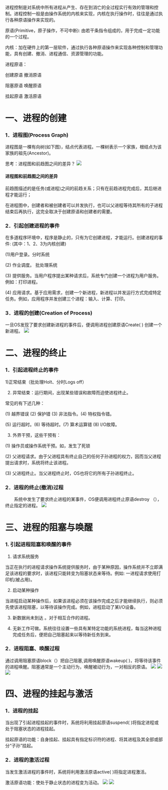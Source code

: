 进程控制是对系统中所有进程从产生、存在到消亡的全过程实行有效的管理和控制。进程控制一般是由操作系统的内核来实现，内核在执行操作时，往往是通过执行各种原语操作来实现的。

 原语(Primitive，原子操作，不可中断): 由若干条指令组成的，用于完成一定功能的一个过程。

 内核：加在硬件上的第一层软件，通过执行各种原语操作来实现各种控制和管理功能，具有创建、撤消、进程通信、资源管理的功能。

 进程原语：

 创建原语 撤消原语

 阻塞原语 唤醒原语

 挂起原语 激活原语

# 一、进程的创建

### 1．进程图(Process Graph)

 进程图是一棵有向树(如下图)，结点代表进程。一棵树表示一个家族，根结点为该家族的祖先(Ancestor)。

 思考：进程图和前趋图之间的差异？
![](assets/图片43.png)

#### 进程图和前趋图之间的差异

 前趋图描述的是任务(或进程)之间的前趋关系；只有在前趋进程完成后，其后继进程才能运行；

 在进程图中，创建者和被创建者可以并发执行，也可以父进程等待其所有的子进程结束后再执行，这完全取决于创建原语和创建者的需要。

### 2．引起创建进程的事件

 在多道程序环境中，程序是静止的，只有为它创建进程，才能运行。创建进程的事件: (其中：1、2、3为内核创建)

 (1)用户登录。分时系统

 (2) 作业调度。 批处理系统

 (3) 提供服务。当用户程序提出某种请求后，系统专门创建一个进程为用户服务。例如：打印进程。

 (4) 应用请求。基于应用需求，创建一个新进程，新进程以并发运行方式完成特定任务。例如，应用程序并发创建三个进程：输入、计算、打印。

### 3．进程的创建(Creation of Process)

 一旦OS发现了要求创建新进程的事件后，便调用进程创建原语Create( ) 创建一个新进程。
![](assets/图片44.png)

# 二、进程的终止

### 1．引起进程终止的事件

 1)正常结束（批处理Holt、分时Logs off）

 2) 异常结束：运行期间，出现某些错误和故障而迫使进程终止。

 常见的有下述几种：

 (1) 越界错误 (2) 保护错 (3) 非法指令。(4) 特权指令错。

 (5) 运行超时。(6) 等待超时。(7) 算术运算错 (8) I/O故障。

 3) 外界干预，这些干预有：

 (1) 操作员或操作系统干预。如，发生了死锁

 (2) 父进程请求。由于父进程具有终止自己的任何子孙进程的权力，因而当父进程提出请求时，系统将终止该进程。

 (3) 父进程终止。当父进程终止时，OS也将它的所有子孙进程终止。

### 2．进程的终止(撤消)过程

　　系统中发生了要求终止进程的某事件，OS便调用进程终止原语destroy （），终止指定的进程。
![](assets/图片45.png)

# 三、进程的阻塞与唤醒 

### 1. 引起进程阻塞和唤醒的事件

 1) 请求系统服务

 当正在执行的进程请求操作系统提供服务时，由于某种原因，操作系统并不立即满足该进程的要求时，该进程只能转变为阻塞状态来等待。例如: 一进程请求使用打印机(被占用)。

 2) 启动某种操作

 当进程启动某种操作后，如果该进程必须在该操作完成之后才能继续执行，则必须先使该进程阻塞，以等待该操作完成。例如，进程启动了某I/O设备。

 3) 新数据尚未到达 。对于相互合作的进程。

 4) 无新工作可做。系统往往设置一些具有某特定功能的系统进程，每当这种进程完成任务后，便把自己阻塞起来以等待新任务到来。

### 2．进程阻塞、唤醒过程 

 通过调用阻塞原语block（）把自己阻塞,调用唤醒原语wakeup( )，将等待该事件的进程唤醒。阻塞通常是一个主动行为，唤醒被动行为，一对相反的原语。
![](assets/图片49.png)
![](assets/图片50.png)
![](assets/图片51.png)

# 四、进程的挂起与激活 

### 1．进程的挂起

 当出现了引起进程挂起的事件时，系统将利用挂起原语suspend( )将指定进程或处于阻塞状态的进程挂起。

 挂起原语的功能：自身挂起、挂起具有指定标识符的进程、将其进程及其全部或部分“子孙”挂起。

### 2．进程的激活过程

 当发生激活进程的事件时，系统将利用激活原语active( )将指定进程激活。

 激活原语功能：使处于静止状态的进程变为活动。
![](assets/图片47.png)
![](assets/图片48.png)
